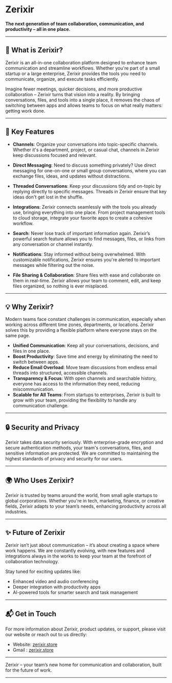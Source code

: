 # Zerixir

**The next generation of team collaboration, communication, and productivity – all in one place.**

---

## 🚀 What is Zerixir?

Zerixir is an all-in-one collaboration platform designed to enhance team communication and streamline workflows. Whether you're part of a small startup or a large enterprise, Zerixir provides the tools you need to communicate, organize, and execute tasks efficiently.

Imagine fewer meetings, quicker decisions, and more productive collaboration – Zerixir turns that vision into a reality. By bringing conversations, files, and tools into a single place, it removes the chaos of switching between apps and allows teams to focus on what really matters: getting work done.

---

## 🌟 Key Features

- **Channels**: Organize your conversations into topic-specific channels. Whether it's a department, project, or casual chat, channels in Zerixir keep discussions focused and relevant.
  
- **Direct Messaging**: Need to discuss something privately? Use direct messaging for one-on-one or small group conversations, where you can exchange files, ideas, and updates without distractions.

- **Threaded Conversations**: Keep your discussions tidy and on-topic by replying directly to specific messages. Threads in Zerixir ensure that key ideas don't get lost in the shuffle.

- **Integrations**: Zerixir connects seamlessly with the tools you already use, bringing everything into one place. From project management tools to cloud storage, integrate your favorite apps to create a cohesive workflow.

- **Search**: Never lose track of important information again. Zerixir’s powerful search feature allows you to find messages, files, or links from any conversation or channel instantly.

- **Notifications**: Stay informed without being overwhelmed. With customizable notifications, Zerixir ensures you're alerted to important messages while filtering out the noise.

- **File Sharing & Collaboration**: Share files with ease and collaborate on them in real-time. Zerixir allows your team to comment, edit, and keep files organized, so nothing is ever misplaced.

---

## 💡 Why Zerixir?

Modern teams face constant challenges in communication, especially when working across different time zones, departments, or locations. Zerixir solves this by providing a flexible platform where everyone stays on the same page.

- **Unified Communication**: Keep all your conversations, decisions, and files in one place.
- **Boost Productivity**: Save time and energy by eliminating the need to switch between apps.
- **Reduce Email Overload**: Move team discussions from endless email threads into structured, accessible channels.
- **Transparency & Focus**: With open channels and searchable history, everyone has access to the information they need, reducing miscommunication.
- **Scalable for All Teams**: From startups to enterprises, Zerixir is built to grow with your team, providing the flexibility to handle any communication challenge.

---

## 🔒 Security and Privacy

Zerixir takes data security seriously. With enterprise-grade encryption and secure authentication methods, your team's conversations, files, and sensitive information are protected. We are committed to maintaining the highest standards of privacy and security for our users.

---

## 🌍 Who Uses Zerixir?

Zerixir is trusted by teams around the world, from small agile startups to global corporations. Whether you're in tech, marketing, finance, or creative fields, Zerixir adapts to your team’s needs, enhancing productivity across all industries.

---

## ✨ Future of Zerixir

Zerixir isn’t just about communication – it’s about creating a space where work happens. We are constantly evolving, with new features and integrations always in the works to keep your team at the forefront of collaboration technology.

Stay tuned for exciting updates like:

- Enhanced video and audio conferencing
- Deeper integration with productivity apps
- AI-powered tools for smarter search and task management

---

## 📬 Get in Touch

For more information about Zerixir, product updates, or support, please visit our website or reach out to us directly:

- Website: [zerixir.store](https://zerixir.store)
- Gmail : [zerixir.store](store.zerixir@gmail.com)

---

Zerixir – your team’s new home for communication and collaboration, built for the future of work.

---
